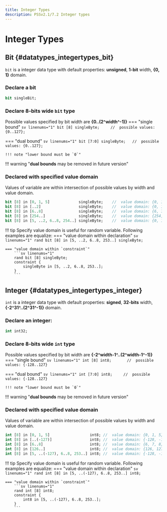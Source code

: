 ```yaml
---
title: Integer Types
description: PSSv2.1/7.2 Integer types
---
```


# Integer Types

## Bit {#datatypes_integertypes_bit}
`bit` is a integer data type with default properties: **unsigned**, **1-bit** width, **{0, 1}** domain.

### Declare a bit
```sv linenums="1"
bit singleBit;
```

### Declare **8-bits** wide `bit` type
Possible values specified by bit width are **{0..(2^width^-1)}**
=== "single bound"
    ```sv linenums="1"
    bit [8] singleByte;     //  possible values: {0..127};
    ```

=== "dual bound"
    ```sv linenums="1"
    bit [7:0] singleByte;   //  possible values: {0..127};
    ```

    !!! note "lower bound must be `0`"

!!! warning "**dual bounds** may be removed in future version"

### Declared with specified value domain
Values of variable are within intersection of possible values by width and value domain.
```sv linenums="1"
bit [8] in [0, 1, 5]             singleByte;    //  value domain: {0, 1, 5}
bit [8] in [..2]                 singleByte;    //  value domain: {0, 1, 2}
bit [8] in [6..8]                singleByte;    //  value domain: {6, 7, 8}
bit [8] in [254..]               singleByte;    //  value domain: {254, 255}
bit [8] in [5, ..2, 6..8, 254..] singleByte;    //  value domain: {0, 1, 2, 5, 6, 7, 8, 254, 255}
```

!!! tip
    Specify value domain is useful for random variable. Following examples are equalize:
    === "value domain within declaration"
        ```sv linenums="1"
        rand bit [8] in [5, ..2, 6..8, 253..] singleByte;
        ```

    === "value domain within `constraint`"
        ```sv linenums="1"
        rand bit [8] singleByte;
        constraint {
            singleByte in [5, ..2, 6..8, 253..];
        }
        ```

## Integer {#datatypes_integertypes_integer}
`int` is a integer data type with default properties: **signed**, **32-bits** width, **{-2^31^..(2^31^-1)}** domain.

### Declare an integer:
```sv linenums="1"
int int32;
```

### Declare **8-bits** wide `int` type
Possible values specified by bit width are **{-2^width-1^..(2^width-1^-1)}**
=== "single bound"
    ```sv linenums="1"
    int [8] int8;       //  possible values: {-128..127}
    ```

=== "dual bound"
    ```sv linenums="1"
    int [7:0] int8;     //  possible values: {-128..127}
    ```

    !!! note "lower bound must be `0`"

!!! warning "**dual bounds** may be removed in future version"

### Declared with specified value domain
Values of variable are within intersection of possible values by width and value domain.
```sv linenums="1"
int [8] in [0, 1, 5]                  int8; //  value domain: {0, 1, 5}
int [8] in [..(-127)]                 int8; //  value domain: {-128, -127}
int [8] in [6..8]                     int8; //  value domain: {6, 7, 8}
int [8] in [126..]                    int8; //  value domain: {126, 127}
int [8] in [5, ..(-127), 6..8, 253..] int8; //  value domain: {-128, -127, 5, 6, 7, 8, 126, 127}
```

!!! tip
    Specify value domain is useful for random variable. Following examples are equalize:
    === "value domain within declaration"
        ```sv linenums="1"
        rand int [8] in [5, ..(-127), 6..8, 253..] int8;
        ```

    === "value domain within `constraint`"
        ```sv linenums="1"
        rand int [8] int8;
        constraint {
            int8 in [5, ..(-127), 6..8, 253..];
        }
        ```
